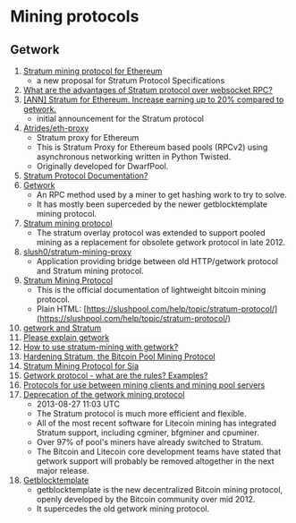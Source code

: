 Mining protocols
================

Getwork
-------

1. [Stratum mining protocol for Ethereum](https://forum.ethereum.org/discussion/7091/stratum-mining-protocol-for-ethereum)
    - a new proposal for Stratum Protocol Specifications
2. [What are the advantages of Stratum protocol over websocket RPC?](https://ethereum.stackexchange.com/questions/6117/what-are-the-advatages-of-stratum-protocol-over-websocket-rpc)
3. [[ANN] Stratum for Ethereum. Increase earning up to 20% compared to getwork.](https://bitcointalk.org/index.php?topic=1200891.0)
    - initial announcement for the Stratum protocol
4. [Atrides/eth-proxy](https://github.com/Atrides/eth-proxy)
    - Stratum proxy for Ethereum
    - This is Stratum Proxy for Ethereum based pools (RPCv2) using asynchronous networking
      written in Python Twisted.
    - Originally developed for DwarfPool.
5. [Stratum Protocol Documentation?](https://www.reddit.com/r/ethereum/comments/5868tt/stratum_protocol_documentation/)
6. [Getwork](https://en.bitcoin.it/wiki/Getwork)
    - An RPC method used by a miner to get hashing work to try to solve.
    - It has mostly been superceded by the newer getblocktemplate mining protocol.
7. [Stratum mining protocol](https://en.bitcoin.it/wiki/Stratum_mining_protocol)
    - The stratum overlay protocol was extended to support pooled mining as a
      replacement for obsolete getwork protocol in late 2012.
8. [slush0/stratum-mining-proxy](https://github.com/slush0/stratum-mining-proxy)
    - Application providing bridge between old HTTP/getwork protocol and Stratum mining protocol.
9. [Stratum Mining Protocol](https://slushpool.com/help/manual/stratum-protocol)
    - This is the official documentation of lightweight bitcoin mining protocol.
    - Plain HTML: [https://slushpool.com/help/topic/stratum-protocol/](https://slushpool.com/help/topic/stratum-protocol/)
10. [getwork and Stratum](https://bitcointalk.org/index.php?topic=288963.0)
11. [Please explain getwork](https://bitcoin.stackexchange.com/questions/9729/please-explain-getwork)
12. [How to use stratum-mining with getwork?](https://github.com/bitcoin/bitcoin/issues/9692)
13. [Hardening Stratum, the Bitcoin Pool Mining Protocol](https://arxiv.org/pdf/1703.06545.pdf)
14. [Stratum Mining Protocol for Sia](https://siamining.com/stratum)
15. [Getwork protocol - what are the rules? Examples?](https://bitcointalk.org/index.php?topic=51281.0)
16. [Protocols for use between mining clients and mining pool servers](https://bitcoin.stackexchange.com/questions/13169/protocols-for-use-between-mining-clients-and-mining-pool-servers)
17. [Deprecation of the getwork mining protocol](https://www.litecoinpool.org/news?id=51)
    - 2013-08-27 11:03 UTC
    - The Stratum protocol is much more efficient and flexible.
    - All of the most recent software for Litecoin mining has integrated Stratum support,
      including cgminer, bfgminer and cpuminer.
    - Over 97% of pool's miners have already switched to Stratum.
    - The Bitcoin and Litecoin core development teams have stated that getwork support will
      probably be removed altogether in the next major release.
18. [Getblocktemplate](https://en.bitcoinwiki.org/wiki/Getblocktemplate)
    - getblocktemplate is the new decentralized Bitcoin mining protocol, openly developed
      by the Bitcoin community over mid 2012.
    - It supercedes the old getwork mining protocol.
